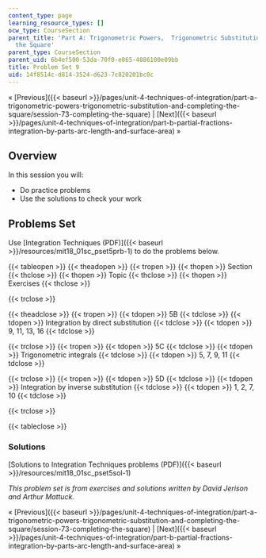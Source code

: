 ```yaml
---
content_type: page
learning_resource_types: []
ocw_type: CourseSection
parent_title: 'Part A: Trigonometric Powers,  Trigonometric Substitution and Completing
  the Square'
parent_type: CourseSection
parent_uid: 6b4ef500-53da-70f0-e865-4886100e09bb
title: Problem Set 9
uid: 14f8514c-d814-3524-d623-7c820201bc0c
---
```


« [Previous]({{< baseurl >}}/pages/unit-4-techniques-of-integration/part-a-trigonometric-powers-trigonometric-substitution-and-completing-the-square/session-73-completing-the-square) | [Next]({{< baseurl >}}/pages/unit-4-techniques-of-integration/part-b-partial-fractions-integration-by-parts-arc-length-and-surface-area) »

Overview
--------

In this session you will:

*   Do practice problems
*   Use the solutions to check your work

Problems Set
------------

Use [Integration Techniques (PDF)]({{< baseurl >}}/resources/mit18_01sc_pset5prb-1) to do the problems below.

{{< tableopen >}}
{{< theadopen >}}
{{< tropen >}}
{{< thopen >}}
Section
{{< thclose >}}
{{< thopen >}}
Topic
{{< thclose >}}
{{< thopen >}}
Exercises
{{< thclose >}}

{{< trclose >}}

{{< theadclose >}}
{{< tropen >}}
{{< tdopen >}}
5B
{{< tdclose >}}
{{< tdopen >}}
Integration by direct substitution
{{< tdclose >}}
{{< tdopen >}}
9, 11, 13, 16
{{< tdclose >}}

{{< trclose >}}
{{< tropen >}}
{{< tdopen >}}
5C
{{< tdclose >}}
{{< tdopen >}}
Trigonometric integrals
{{< tdclose >}}
{{< tdopen >}}
5, 7, 9, 11
{{< tdclose >}}

{{< trclose >}}
{{< tropen >}}
{{< tdopen >}}
5D
{{< tdclose >}}
{{< tdopen >}}
Integration by inverse substitution
{{< tdclose >}}
{{< tdopen >}}
1, 2, 7, 10
{{< tdclose >}}

{{< trclose >}}

{{< tableclose >}}

### Solutions

[Solutions to Integration Techniques problems (PDF)]({{< baseurl >}}/resources/mit18_01sc_pset5sol-1)

_This problem set is from exercises and solutions written by David Jerison and Arthur Mattuck._

« [Previous]({{< baseurl >}}/pages/unit-4-techniques-of-integration/part-a-trigonometric-powers-trigonometric-substitution-and-completing-the-square/session-73-completing-the-square) | [Next]({{< baseurl >}}/pages/unit-4-techniques-of-integration/part-b-partial-fractions-integration-by-parts-arc-length-and-surface-area) »
